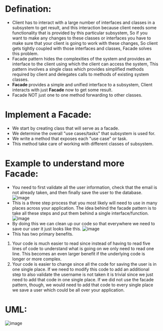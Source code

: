# Defination:
- Client has to interact with a large number of interfaces and classes in a subsystem to get result, and this interaction because client needs some functionality that is provided by this particular subsystem, So if you want to make any changes to these classes or interfaces you have to make sure that your client is going to work with these changes, So client gets tightly coupled with those interfaces and classes, Facade solves this problem.
- Facade pattern hides the complexities of the system and provides an interface to the client using which the client can access the system, This pattern involves a single class which provides simplified methods required by client and delegates calls to methods of existing system classes.
- **Facade** provides a simple and unified interface to a subsystem, Client interacts with just **Facade** now to get some result.
- Facade NOT just one to one method forwarding to other classes.

# Implement a Facade:
- We start by creating class that will serve as a facade.
- We determine the overall "use cases/tasks" that subsystem is used for.
- We write a method that exposes each "use case" or task.
- This method take care of working with different classes of subsystem.

#  Example to understand more Facade:
- You need to first validate all the user information, check that the email is not already taken, and then finally save the user to the database.
![image](https://github.com/NourhanSaeed707/Design-pattern/assets/64387352/f1a11403-d720-4e44-b38d-ffa6c67602fb)
- This is a three step process that you most likely will need to use in many places across your application. The idea behind the facade pattern is to take all these steps and put them behind a single interface/function.
![image](https://github.com/NourhanSaeed707/Design-pattern/assets/64387352/32a40d1f-f50d-452b-b316-d82615b850ad)
- By doing this we can clean up our code so that everywhere we need to save our user it just looks like this.
![image](https://github.com/NourhanSaeed707/Design-pattern/assets/64387352/437c4484-02fe-4770-8ffe-8fe12278421b)
- This has two primary benefits.
1. Your code is much easier to read since instead of having to read five lines of code to understand what is going on we only need to read one line. This becomes an even larger benefit if the underlying code is longer or more complex.
2. Your code is easier to change since all the code for saving the user is in one single place. If we need to modify this code to add an additional step to also validate the username is not taken it is trivial since we just need to add that code in one single place. If we did not use the facade pattern, though, we would need to add that code to every single place we save a user which could be all over your application.

# UML:
![image](https://github.com/NourhanSaeed707/Design-pattern/assets/64387352/80e879ab-529f-4b1c-9331-501ded35fbfd)

